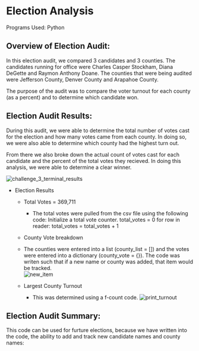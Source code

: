 # Election Analysis
Programs Used: Python

## Overview of Election Audit:

In this election audit, we compared 3 candidates and 3 counties.  The candidates running for office were Charles Casper Stockham, Diana DeGette and Raymon Anthony Doane.  The counties that were being audited were Jefferson County, Denver County and Arapahoe County.  

The purpose of the audit was to compare the voter turnout for each county (as a percent) and to determine which candidate won. 

## Election Audit Results:

During this audit, we were able to determine the total number of votes cast for the election and how many votes came from each county.  In doing so, we were also able to determine which county had the highest turn out. 

From there we also broke down the actual count of votes cast for each candidate and the percent of the total votes they recieved.  In doing this analysis, we were able to determine a clear winner. 

![challenge_3_terminal_results](https://user-images.githubusercontent.com/96890065/158087522-fb89db7c-53d4-4907-af80-a7042cb4405c.JPG)

* Election Results
  * Total Votes = 369,711
    * The total votes were pulled from the csv file using the following code:
       Initialize a total vote counter.
        total_votes = 0
        for row in reader:
         total_votes = total_votes + 1
         
  * County Vote breakdown
   * The counties were entered into a list (county_list = []) and the votes were entered into a dictionary (county_vote = {}). The code was writen such that if a new name or county was added, that item would be tracked.  
   ![new_item](https://user-images.githubusercontent.com/96890065/158088074-c34b387d-d355-47f9-9953-50d4b70a779f.JPG)
   
  * Largest County Turnout
    * This was determined using a f-count code. 
       ![print_turnout](https://user-images.githubusercontent.com/96890065/158088421-45c6f68b-8344-49b4-91eb-855ff5894935.JPG)

## Election Audit Summary:

This code can be used for furture elections, because we have written into the code, the ability to add and track new candidate names and county names:


